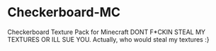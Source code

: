 # Checkerboard-MC
Checkerboard Texture Pack for Minecraft
DONT F*CKIN STEAL MY TEXTURES OR ILL SUE YOU.
Actually, who would steal my textures :}
